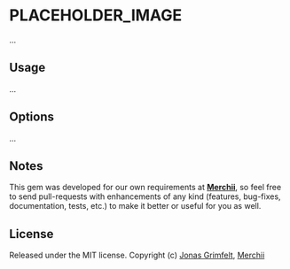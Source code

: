 # PLACEHOLDER_IMAGE

...

## Usage

...

## Options

...

## Notes

This gem was developed for our own requirements at **[Merchii](http://github.com/merchii)**, so feel free to send pull-requests with enhancements of any kind (features, bug-fixes, documentation, tests, etc.) to make it better or useful for you as well.

## License

Released under the MIT license.
Copyright (c) [Jonas Grimfelt](http://github.com/grimen), [Merchii](http://github.com/merchii)